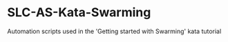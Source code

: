 # SLC-AS-Kata-Swarming
Automation scripts used in the 'Getting started with Swarming' kata tutorial
